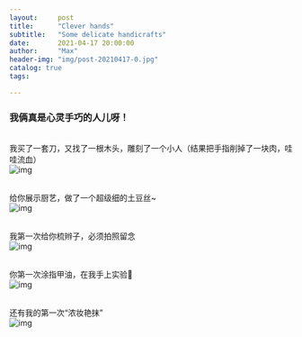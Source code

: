 ```yaml
---
layout:     post
title:      "Clever hands"
subtitle:   "Some delicate handicrafts"
date:       2021-04-17 20:00:00
author:     "Max"
header-img: "img/post-20210417-0.jpg"
catalog: true
tags:

---
```


> 

<h3>我俩真是心灵手巧的人儿呀！</h3> 


<br>我买了一套刀，又找了一根木头，雕刻了一个小人（结果把手指削掉了一块肉，哇哇流血）
<br>
![img](/img/post-20210417-1.jpg)

<br>给你展示厨艺，做了一个超级细的土豆丝~
<br>
![img](/img/post-20210417-2.jpg)

<br>我第一次给你梳辫子，必须拍照留念
<br>
![img](/img/post-20210417-3.jpg)

<br>你第一次涂指甲油，在我手上实验💅
<br>
![img](/img/post-20210417-4.jpg)

<br>还有我的第一次“浓妆艳抹”
<br>
![img](/img/post-20210417-5.jpg)


